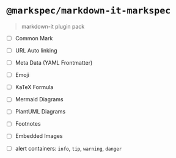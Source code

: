 # `@markspec/markdown-it-markspec`

> markdown-it plugin pack

- [ ] Common Mark
- [ ] URL Auto linking
- [ ] Meta Data (YAML Frontmatter)
- [ ] Emoji
- [ ] KaTeX Formula
- [ ] Mermaid Diagrams
- [ ] PlantUML Diagrams
- [ ] Footnotes
- [ ] Embedded Images
- [ ] alert containers: `info`, `tip`, `warning`, `danger`

